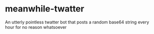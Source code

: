 # meanwhile-twatter
An utterly pointless twatter bot that posts a random base64 string every hour for no reason whatsoever
